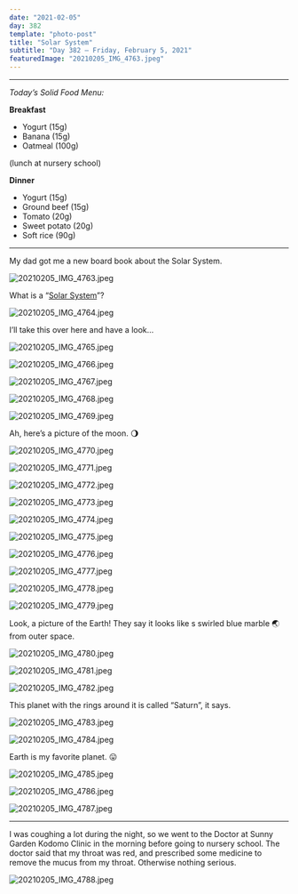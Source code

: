 ```yaml
---
date: "2021-02-05"
day: 382
template: "photo-post"
title: "Solar System"
subtitle: "Day 382 – Friday, February 5, 2021"
featuredImage: "20210205_IMG_4763.jpeg"
---
```


<hr />

_Today’s Solid Food Menu:_

**Breakfast**

- Yogurt (15g)
- Banana (15g)
- Oatmeal (100g)

(lunch at nursery school)

**Dinner**

- Yogurt (15g)
- Ground beef (15g)
- Tomato (20g)
- Sweet potato (20g)
- Soft rice (90g)

<hr />

My dad got me a new board book about the Solar System.

![20210205_IMG_4763.jpeg](20210205_IMG_4763.jpeg)

What is a “<a href="https://en.wikipedia.org/wiki/Solar_System">Solar System</a>”? 

![20210205_IMG_4764.jpeg](20210205_IMG_4764.jpeg)

I’ll take this over here and have a look…

![20210205_IMG_4765.jpeg](20210205_IMG_4765.jpeg)

![20210205_IMG_4766.jpeg](20210205_IMG_4766.jpeg)

![20210205_IMG_4767.jpeg](20210205_IMG_4767.jpeg)

![20210205_IMG_4768.jpeg](20210205_IMG_4768.jpeg)

![20210205_IMG_4769.jpeg](20210205_IMG_4769.jpeg)

Ah, here’s a picture of the moon. 🌖

![20210205_IMG_4770.jpeg](20210205_IMG_4770.jpeg)

![20210205_IMG_4771.jpeg](20210205_IMG_4771.jpeg)

![20210205_IMG_4772.jpeg](20210205_IMG_4772.jpeg)

![20210205_IMG_4773.jpeg](20210205_IMG_4773.jpeg)

![20210205_IMG_4774.jpeg](20210205_IMG_4774.jpeg)

![20210205_IMG_4775.jpeg](20210205_IMG_4775.jpeg)

![20210205_IMG_4776.jpeg](20210205_IMG_4776.jpeg)

![20210205_IMG_4777.jpeg](20210205_IMG_4777.jpeg)

![20210205_IMG_4778.jpeg](20210205_IMG_4778.jpeg)

![20210205_IMG_4779.jpeg](20210205_IMG_4779.jpeg)

Look, a picture of the Earth! They say it looks like s swirled blue marble 🌏 from outer space.

![20210205_IMG_4780.jpeg](20210205_IMG_4780.jpeg)

![20210205_IMG_4781.jpeg](20210205_IMG_4781.jpeg)

![20210205_IMG_4782.jpeg](20210205_IMG_4782.jpeg)

This planet with the rings around it is called “Saturn”, it says.

![20210205_IMG_4783.jpeg](20210205_IMG_4783.jpeg)

![20210205_IMG_4784.jpeg](20210205_IMG_4784.jpeg)

Earth is my favorite planet. 😛

![20210205_IMG_4785.jpeg](20210205_IMG_4785.jpeg)

![20210205_IMG_4786.jpeg](20210205_IMG_4786.jpeg)

![20210205_IMG_4787.jpeg](20210205_IMG_4787.jpeg)

<hr />

I was coughing a lot during the night, so we went to the Doctor at Sunny Garden Kodomo Clinic in the morning before going to nursery school. The doctor said that my throat was red, and prescribed some medicine to remove the mucus from my throat. Otherwise nothing serious.

![20210205_IMG_4788.jpeg](20210205_IMG_4788.jpeg)
